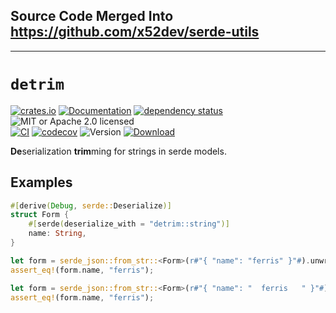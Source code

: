 ## Source Code Merged Into <https://github.com/x52dev/serde-utils>

---

# `detrim`

<!-- prettier-ignore-start -->

[![crates.io](https://img.shields.io/crates/v/detrim?label=latest)](https://crates.io/crates/detrim)
[![Documentation](https://docs.rs/detrim/badge.svg?version=0.1.4)](https://docs.rs/detrim/0.1.4)
[![dependency status](https://deps.rs/crate/detrim/0.1.4/status.svg)](https://deps.rs/crate/detrim/0.1.4)
![MIT or Apache 2.0 licensed](https://img.shields.io/crates/l/detrim.svg)
<br />
[![CI](https://github.com/x52dev/detrim/actions/workflows/ci.yml/badge.svg)](https://github.com/x52dev/detrim/actions/workflows/ci.yml)
[![codecov](https://codecov.io/gh/x52dev/detrim/branch/main/graph/badge.svg)](https://codecov.io/gh/x52dev/detrim)
![Version](https://img.shields.io/badge/rustc-1.56.1+-ab6000.svg)
[![Download](https://img.shields.io/crates/d/detrim.svg)](https://crates.io/crates/detrim)

<!-- prettier-ignore-end -->

<!-- cargo-rdme start -->

**De**serialization **trim**ming for strings in serde models.

## Examples

```rust
#[derive(Debug, serde::Deserialize)]
struct Form {
    #[serde(deserialize_with = "detrim::string")]
    name: String,
}

let form = serde_json::from_str::<Form>(r#"{ "name": "ferris" }"#).unwrap();
assert_eq!(form.name, "ferris");

let form = serde_json::from_str::<Form>(r#"{ "name": "  ferris   " }"#).unwrap();
assert_eq!(form.name, "ferris");
```

<!-- cargo-rdme end -->
